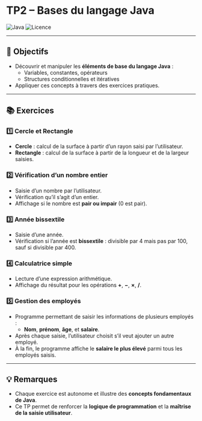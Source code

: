 # TP2 – Bases du langage Java

![Java](https://img.shields.io/badge/Java-ED8B00?style=for-the-badge&logo=java&logoColor=white)
![Licence](https://img.shields.io/badge/Licence-GL-blue?style=for-the-badge)

---

## 🎯 Objectifs
- Découvrir et manipuler les **éléments de base du langage Java** :
  - Variables, constantes, opérateurs  
  - Structures conditionnelles et itératives
- Appliquer ces concepts à travers des exercices pratiques.

---

## 📚 Exercices

### 1️⃣ Cercle et Rectangle
- **Cercle** : calcul de la surface à partir d’un rayon saisi par l’utilisateur.  
- **Rectangle** : calcul de la surface à partir de la longueur et de la largeur saisies.  

### 2️⃣ Vérification d’un nombre entier
- Saisie d’un nombre par l’utilisateur.  
- Vérification qu’il s’agit d’un entier.  
- Affichage si le nombre est **pair ou impair** (0 est pair).

### 3️⃣ Année bissextile
- Saisie d’une année.  
- Vérification si l’année est **bissextile** : divisible par 4 mais pas par 100, sauf si divisible par 400.

### 4️⃣ Calculatrice simple
- Lecture d’une expression arithmétique.  
- Affichage du résultat pour les opérations **+**, **−**, **×**, **/**.

### 5️⃣ Gestion des employés
- Programme permettant de saisir les informations de plusieurs employés :
  - **Nom**, **prénom**, **âge**, et **salaire**.
- Après chaque saisie, l’utilisateur choisit s’il veut ajouter un autre employé.  
- À la fin, le programme affiche le **salaire le plus élevé** parmi tous les employés saisis.


---

## 💡 Remarques
- Chaque exercice est autonome et illustre des **concepts fondamentaux de Java**.  
- Ce TP permet de renforcer la **logique de programmation** et la **maîtrise de la saisie utilisateur**.

